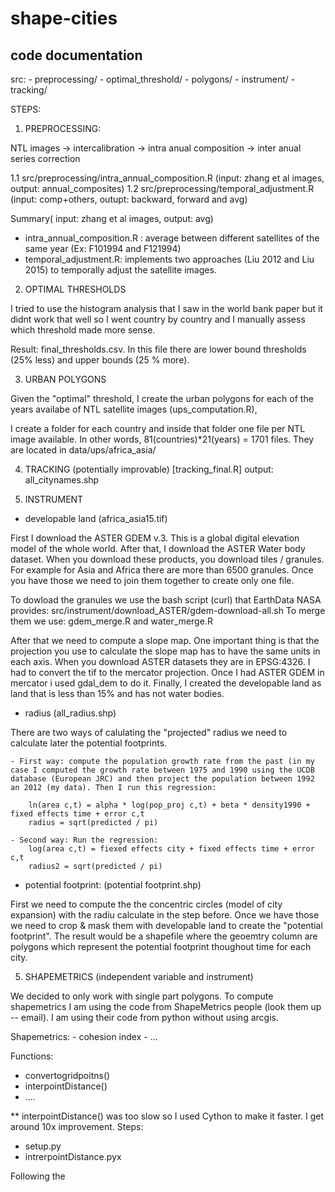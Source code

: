 # shape-cities


## code documentation

src:
    - preprocessing/
    - optimal_threshold/
    - polygons/
    - instrument/
    - tracking/
    

STEPS:

1. PREPROCESSING: 

NTL images -> intercalibration -> intra anual composition -> inter anual series correction

1.1 src/preprocessing/intra_annual_composition.R (input: zhang et al  images, output: annual_composites)
1.2 src/preprocessing/temporal_adjustment.R (input: comp+others, outupt: backward, forward and avg)

Summary( input: zhang et al images, output: avg)

- intra_annual_composition.R : average between different satellites of the same year (Ex: F101994 and F121994)
- temporal_adjustment.R: implements two approaches (Liu 2012 and Liu 2015) to temporally adjust the satellite images. 

2. OPTIMAL THRESHOLDS

I tried to use the histogram analysis that I saw in the world bank paper but it didnt work that well
so I went country by country and I manually assess which threshold made more sense.

Result: final_thresholds.csv. In this file there are lower bound thresholds (25% less) and upper bounds (25 % more).

3. URBAN POLYGONS

Given the "optimal" threshold, I create the urban polygons for each of the years availabe of NTL satellite images (ups_computation.R),

I create a folder for each country and inside that folder one file per NTL image available. In other words,  81(countries)*21(years) = 1701 files. They are located in data/ups/africa_asia/

4. TRACKING (potentially improvable) [tracking_final.R] output: all_citynames.shp











5. INSTRUMENT

- developable land (africa_asia15.tif)

First I download the ASTER GDEM v.3. This is a global digital elevation model of the whole world. After that, I download the  ASTER Water body dataset. When you download these products, you download tiles / granules. For example for Asia and Africa there are more than 6500 granules. Once you have those we need to join them together to create only one file. 

To dowload the granules we use the bash script (curl) that EarthData NASA provides: src/instrument/download_ASTER/gdem-download-all.sh
To merge them we use: gdem_merge.R and water_merge.R

After that we need to compute a slope map. One important thing is that the projection you use to calculate the slope map has to have the same units in each axis. When you download ASTER datasets they are in EPSG:4326. I had to convert the tif to the mercator projection. Once I had ASTER GDEM in mercator i used gdal_dem to do it. Finally, I created the developable land as land that is less than 15% and has not water bodies.

- radius (all_radius.shp)

There are two ways of calulating the "projected" radius we need to calculate later the potential footprints.

    - First way: compute the population growth rate from the past (in my case I computed the growth rate between 1975 and 1990 using the UCDB database (European JRC) and then project the population between 1992 an 2012 (my data). Then I run this regression:
    
        ln(area c,t) = alpha * log(pop_proj c,t) + beta * density1990 + fixed effects time + error c,t
        radius = sqrt(predicted / pi)

    - Second way: Run the regression:
        log(area c,t) = fiexed effects city + fixed effects time + error c,t
        radius2 = sqrt(predicted / pi)
        
        
- potential footprint: (potential footprint.shp)

First we need to compute the the concentric circles (model of city expansion) with the radiu calculate in the step before. Once we have those we need to crop & mask them with developable land to create the "potential footprint". The result would be a shapefile where the geoemtry column are polygons which represent the potential footprint thoughout time for each city.

5. SHAPEMETRICS (independent variable and instrument)

We decided to only work with single part polygons. To compute shapemetrics I am using the code from ShapeMetrics people (look them up -- email). I am using their code from python without using arcgis.

Shapemetrics:
    - cohesion index
    - ...

Functions:
- convertogridpoitns()
- interpointDistance() 
- ....

** interpointDistance() was too slow so I used Cython to make it faster. I get around 10x improvement.
Steps:
- setup.py
- intrerpointDistance.pyx

Following the 


